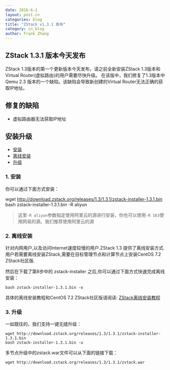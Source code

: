 ```yaml
---
date: 2016-6-1
layout: post.cn
categories: blog
title: "ZStack v1.3.1 发布"
category: cn_blog
author: Frank Zhang
---
```


## ZStack 1.3.1 版本今天发布
ZStack 1.3版本的第一个更新版本今天发布，请之前全新安装ZStack 1.3版本和Virtual Router(虚拟路由)的用户需要尽快升级。
在该版中，我们修复了1.3版本中 Qemu 2.3 版本的一个缺陷。该缺陷会导致新创建的Virtual Router无法正确的获取IP地址。

## 修复的缺陷

* 虚拟路由器无法获取IP地址

## 安装升级

* [安装](#install)
* [离线安装](#offlineinstall)
* [升级](#upgrade)

<h3 id="install">1. 安装</h3>

你可以通过下面方式安装：

   wget http://download.zstack.org/releases/1.3/1.3.1/zstack-installer-1.3.1.bin
   bash zstack-installer-1.3.1.bin -R aliyun

>这里`-R aliyun`参数指定使用阿里云的源进行安装，你也可以使用`-R 163`使用网易的源。我们推荐使用阿里云的源

<h3 id="offlineinstall">2. 离线安装</h3>

针对内网用户,以及访问Internet速度较慢的用户.ZStack 1.3 提供了离线安装方式.
用户若需要离线安装ZStack,需要在目标管理节点和计算节点上安装CentOS 7.2 ZStack社区版.

然后在下载了第8步中的 zstack-installer 之后,你可以通过下面方式快速完成离线安装：

    bash zstack-installer-1.3.1.bin -o

具体的离线安装教程和CentOS 7.2 ZStack社区版请阅读: [ZStack离线安装教程](./offline-install-zstack-from-custom-iso.html)

<h3 id="upgrade">3. 升级 </h3>

一如既往的，我们支持一键无缝升级：

    wget http://download.zstack.org/releases/1.3/1.3.1/zstack-installer-1.3.1.bin
    bash zstack-installer-1.3.1.bin -u

多节点升级中的zstack.war文件可以从下面的链接下载：

    wget http://download.zstack.org/releases/1.3/1.3.1/zstack.war
